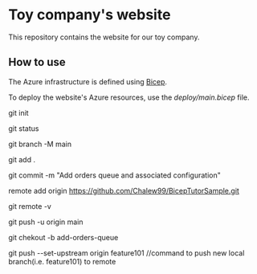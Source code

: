 # Toy company's website

This repository contains the website for our toy company.

## How to use

The Azure infrastructure is defined using [Bicep](/azure/azure-resource-manager/bicep).

To deploy the website's Azure resources, use the _deploy/main.bicep_ file.

git init

git status

git branch -M main

git add .

git commit -m "Add orders queue and associated configuration"

remote add origin https://github.com/Chalew99/BicepTutorSample.git

git remote -v

git push -u origin main

git chekout -b add-orders-queue

 git push --set-upstream origin feature101 //command to push new local branch(i.e. feature101) to remote

